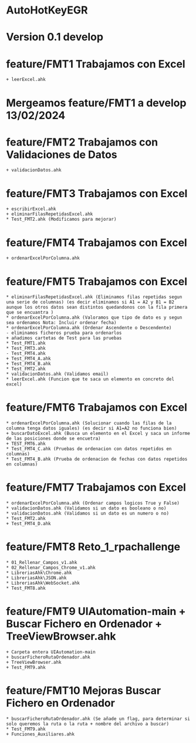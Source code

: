 # AutoHotKeyEGR
# Version 0.1 develop
# feature/FMT1 Trabajamos con Excel
    + leerExcel.ahk
# Mergeamos feature/FMT1 a develop 13/02/2024 
# feature/FMT2 Trabajamos con Validaciones de Datos
    + validacionDatos.ahk
# feature/FMT3  Trabajamos con Excel
    + escribirExcel.ahk
    + eliminarFilasRepetidasExcel.ahk
    * Test_FMT2.ahk (Modificamos para mejorar)
# feature/FMT4  Trabajamos con Excel
    + ordenarExcelPorColumna.ahk
# feature/FMT5  Trabajamos con Excel
    * eliminarFilasRepetidasExcel.ahk (Eliminamos filas repetidas segun una serie de columnas) (es decir eliminamos si A1 = A2 y B1 = B2 aunque los otros datos sean distintos quedandonos con la fila primera que se encuantra ) 
    * ordenarExcelPorColumna.ahk (Valoramos que tipo de dato es y segun sea ordenamos Nota: Incluir ordenar fecha)
    * ordenarExcelPorColumna.ahk (Ordenar Ascendente o Descendente)  
    - eliminamos ficheros prueba para ordenarlos
    + añadimos cartetas de Test para las pruebas
    * Test_FMT1.ahk
    * Test_FMT3.ahk
    - Test_FMT4.ahk
    + Test_FMT4_A.ahk
    + Test_FMT4_B.ahk
    * Test_FMT2.ahk
    * validacionDatos.ahk (Validamos email)
    * leerExcel.ahk (Funcion que te saca un elemento en concreto del excel)
# feature/FMT6  Trabajamos con Excel
    * ordenarExcelPorColumna.ahk (Solucionar cuando las filas de la columna tenga datos iguales) (es decir si A1=A2 no funciona bien)
    + buscarDatoExcel.ahk (Busca un elemento en el Excel y saca un informe de las posiciones donde se encuetra)
    + TEST_FMT6.ahk
    * Test_FMT4_C.ahk (Pruebas de ordenacion con datos repetidos en columnas)
    * Test_FMT4_B.ahk (Prueba de ordenacion de fechas con datos repetidos en columnas)
# feature/FMT7  Trabajamos con Excel
    * ordenarExcelPorColumna.ahk (Ordenar campos logicos True y False)
    * validacionDatos.ahk (Validamos si un dato es booleano o no) 
    * validacionDatos.ahk (Validamos si un dato es un numero o no) 
    * Test_FMT2.ahk     
    + Test_FMT4_D.ahk  
 # feature/FMT8 Reto_1_rpachallenge
    * 01_Rellenar_Campos_v1.ahk
    * 02_Rellenar_Campos_Chrome_v1.ahk  
    * LibreriasAhk\Chrome.ahk   
    * LibreriasAhk\JSON.ahk
    * LibreriasAhk\WebSocket.ahk 
    * Test_FMT8.ahk 
 # feature/FMT9 UIAutomation-main + Buscar Fichero en Ordenador + TreeViewBrowser.ahk
    + Carpeta entera UIAutomation-main
    + buscarFicheroRutaOrdenador.ahk
    + TreeViewBrowser.ahk
    + Test_FMT9.ahk 
 # feature/FMT10 Mejoras Buscar Fichero en Ordenador
    * buscarFicheroRutaOrdenador.ahk (Se añade un flag, para determinar si solo queremos la ruta o la ruta + nombre del archivo a buscar)
    * Test_FMT9.ahk 
    + Funciones_Auxiliares.ahk
